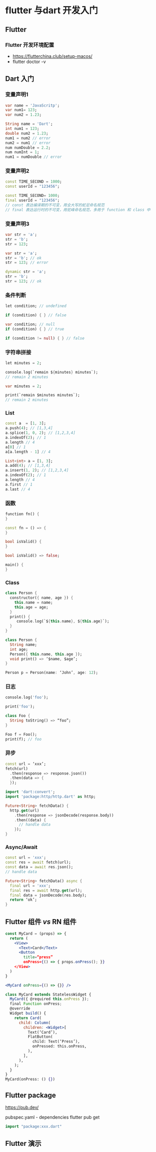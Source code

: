 # flutter 与dart 开发入门

## Flutter

### Flutter 开发环境配置

* <https://flutterchina.club/setup-macos/>
* flutter doctor -v

## Dart 入门

### 变量声明1

```dart
var name = 'JavaScritp';
var num1= 123;
var num2 = 1.23;

String name = 'Dart';
int num1 = 123;
double num2 = 1.23;
num1 = num2 // error
num2 = num1 // error
num numDouble = 2.2;
num numInt = 1;
num1 = numDouble // error
```

### 变量声明2

```dart
const TIME_SECOND = 1000;
const userId = "123456";
```

```dart
const TIME_SECOND= 1000;
final userId = "123456";
// const 表达编译期的不可变，用全大写的蛇足命名规范
// final 表达运行时的不可变，用驼峰命名规范，多用于 function 和 class 中
```

### 变量声明3

```dart
var str = 'a';
str = 'b';
str = 123;
```

```dart
var str = 'a';
str = 'b'; // ok
str = 123; // error

dynamic str = 'a';
str = 'b';
str = 123; // ok
```

### 条件判断

```dart
let condition; // undefined

if (condition) { } // false
```

```dart
var condition; // null
if (condition) { } // true

if (condition != null) { } // false
```

### 字符串拼接

```dart
let minutes = 2;

console.log(`remain ${minutes} minutes`);
// remain 2 minutes

```

```dart
var minutes = 2;

print(`remain $minutes minutes`);
// remain 2 minutes
```

### List

```dart
const a  = [1, 3];
a.push(4); // [1,3,4]
a.splice(1, 0, 2); // [1,2,3,4]
a.indexOf(2); // 1
a.length // 4
a[0] // 1
a[a.length - 1] // 4
```

```dart
List<int> a = [1, 3];
a.add(4); // [1,3,4]
a.insert(1, 2); // [1,2,3,4]
a.indexOf(2); // 1
a.length // 4
a.first // 1
a.last // 4
```

### 函数

```dart
function fn() {
}

const fn = () => {
}
```

```dart
bool isValid() {
}

bool isValid() => false;

main() {
}
```

### Class

```dart
class Person {
  constructor({ name, age }) {
    this.name = name;
    this.age = age;
  }
  print() {
     console.log(`${this.name}, ${this.age}`);
  }
}
```

```dart
class Person {
  String name;
  int age;
  Person({ this.name, this.age });
  void print() => ‘$name, $age’;
}

Person p = Person(name: ‘John’, age: 12);
```

### 日志

```dart
console.log('foo');
```

```dart
print('foo');

class Foo {
  String toString() => “foo”;
}

Foo f = Foo();
print(f); // foo
```

### 异步

```dart
const url = ‘xxx’;
fetch(url)
  .then(response => response.json())
  .then(data => {
  });
```

```dart
import 'dart:convert';
import 'package:http/http.dart' as http;
```

```dart
Future<String> fetchData() {
  http.get(url)
    .then(response => jsonDecode(response.body))
    .then((data) {
      // handle data
    });
}
```

### Async/Await

```dart
const url = 'xxx';
const res = await fetch(url);
const data = await res.json();
// handle data
```

```dart
Future<String> fetchData() async {
  final url = 'xxx';
  final res = await http.get(url);
  final data = jsonDecode(res.body);
  return ‘ok’;
}
```

## Flutter 组件 *vs* RN 组件

```jsx
const MyCard = (props) => {
  return (
    <View>
      <Text>Card</Text>
      <Button
        title=“press”
        onPress={() => { props.onPress(); }}
    </View>
  )
}

<MyCard onPress={() => {}} />
```

```jsx
class MyCard extends StatelessWidget {
  MyCard({ @required this.onPress });
  final Function onPress;
  @override
  Widget build() {
    return Card(
      child: Column(
        children: <Widget>[
          Text(‘Card’),
          FlatButton(
            child: Text(‘Press’),
            onPressed: this.onPress,
          ),
        ],
      ),
    );
  }
}
MyCard(onPress: () {})
```

## Flutter package

<https://pub.dev/>

pubspec.yaml - dependencies
flutter pub get

```dart
import "package:xxx.dart"
```

## Flutter 演示

